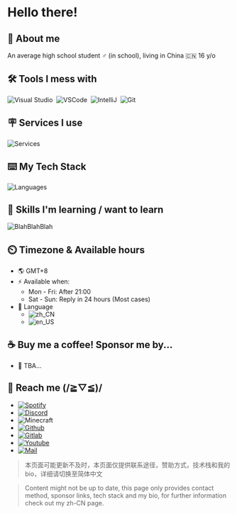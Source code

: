# Hello there!

## :telescope: About me

An average high school student :male_sign: (in school), living in China :cn: 16 y/o

## :hammer_and_wrench: Tools I mess with

![Visual Studio](https://img.shields.io/badge/Editor-Visual_Studio-white?style=flat-square&logo=visualstudio&color=4abf8a)&nbsp;
![VSCode](https://img.shields.io/badge/Editor-Visual_Studio_Code-white?style=flat-square&logo=visualstudiocode&color=4abf8a)&nbsp;
![IntelliJ](https://img.shields.io/badge/Editor-IntelliJ-white?style=flat-square&logo=IntelliJ+IDEA&color=4abf8a)&nbsp;
![Git](https://img.shields.io/badge/VCS-Git-white?style=flat-square&logo=Git&color=4abf8a)&nbsp;

## :placard: Services I use

![Services](https://skillicons.dev/icons?i=github,vercel,cloudflare,gradle)

## :keyboard: My Tech Stack

![Languages](https://skillicons.dev/icons?i=java,js,py,cs,markdown)

## :brain: Skills I'm learning / want to learn

![BlahBlahBlah](https://skillicons.dev/icons?i=ae,aws,gcp,nginx,mongodb,php,blender,c,cpp,cmake,figma,godot,ps,pr,ai,unity)

## :timer_clock: Timezone & Available hours

- :earth_americas: GMT+8
- :zap: Available when:
  - Mon - Fri: After 21:00
  - Sat - Sun: Reply in 24 hours (Most cases)
- :checkered_flag: Language
  - ![zh_CN](https://img.shields.io/badge/Chinese_(Simplified)-4abf8a?style=flat-square&label=🏠简体中文)&nbsp;
  - ![en_US](https://img.shields.io/badge/English_(US)-4abf8a?logo=&style=flat-square&label=English)
<!--  - ![ja_JP](https://img.shields.io/badge/Japanese-4abf8a?logo=&style=flat-square&label=日本語) -->

## :coffee: Buy me a coffee! Sponsor me by...

- :construction: TBA...

## :iphone: Reach me (/≧▽≦)/

- [![Spotify](https://img.shields.io/badge/Spotify-@A--CHRN-1db954?style=for-the-badge&logo=spotify&logoColor=white)](https://spotify.link/O6Wpu2n5sDb)
- [![Discord](https://img.shields.io/badge/Discord-@onlyrain233-5662f6?&style=for-the-badge&logo=discord&logoColor=white)](https://discord.com/users/590761803244634113)
- ![Minecraft](https://img.shields.io/badge/MC-@lkwi-green?&style=for-the-badge)
- [![Github](https://img.shields.io/badge/Github-@LLKawi-white?&style=for-the-badge&logo=github)](https://github.com/LLKawi)
- [![Gitlab](https://img.shields.io/badge/Gitlab-@LLKawi-white?&style=for-the-badge&logo=gitlab&logoColor=fc6d26)](https://discord.com/users/590761803244634113)
- [![Youtube](https://img.shields.io/badge/Youtube-@onlyrain233-f00?&style=for-the-badge&logo=youtube)](https://www.youtube.com/@onlyrain233)
- [![Mail](https://img.shields.io/badge/Email-contact@onlyra1n.top-168de2?&style=for-the-badge&logo=mail.ru)](mailto:contact@onlyra1n.top)

> 本页面可能更新不及时，本页面仅提供联系途径，赞助方式，技术栈和我的bio，详细请切换至简体中文

> Content might not be up to date, this page only provides contact method, sponsor links, tech stack and my bio, for further information check out my zh-CN page.